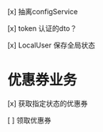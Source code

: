 [x] 抽离configService

[x] token 认证的dto？

[x] LocalUser 保存全局状态

# 优惠券业务

[x] 获取指定状态的优惠券

[ ] 领取优惠券



